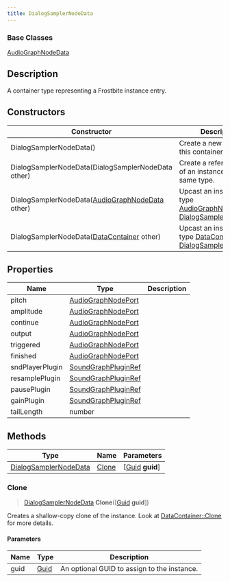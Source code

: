 ```yaml
---
title: DialogSamplerNodeData
---
```

### Base Classes

[AudioGraphNodeData](/vext/ref/fb/audiographnodedata/)

## Description

A container type representing a Frostbite instance entry.

## Constructors

| Constructor                                                                      | Description                                                                                                                       |
| -------------------------------------------------------------------------------- | --------------------------------------------------------------------------------------------------------------------------------- |
| DialogSamplerNodeData()                                                          | Create a new instance of this container type.                                                                                     |
| DialogSamplerNodeData(DialogSamplerNodeData other)                               | Create a reference copy of an instance of the same type.                                                                          |
| DialogSamplerNodeData([AudioGraphNodeData](/vext/ref/fb/audiographnodedata/) other)            | Upcast an instance of type [AudioGraphNodeData](/vext/ref/fb/audiographnodedata/) to [DialogSamplerNodeData](/vext/ref/fb/dialogsamplernodedata/).            |
| DialogSamplerNodeData([DataContainer](/vext/ref/shared/class/datacontainer) other) | Upcast an instance of type [DataContainer](/vext/ref/shared/class/datacontainer) to [DialogSamplerNodeData](/vext/ref/fb/dialogsamplernodedata/). |

## Properties

| Name            | Type                                       | Description |
| --------------- | ------------------------------------------ | ----------- |
| pitch           | [AudioGraphNodePort](/vext/ref/fb/audiographnodeport/)   |             |
| amplitude       | [AudioGraphNodePort](/vext/ref/fb/audiographnodeport/)   |             |
| continue        | [AudioGraphNodePort](/vext/ref/fb/audiographnodeport/)   |             |
| output          | [AudioGraphNodePort](/vext/ref/fb/audiographnodeport/)   |             |
| triggered       | [AudioGraphNodePort](/vext/ref/fb/audiographnodeport/)   |             |
| finished        | [AudioGraphNodePort](/vext/ref/fb/audiographnodeport/)   |             |
| sndPlayerPlugin | [SoundGraphPluginRef](/vext/ref/fb/soundgraphpluginref/) |             |
| resamplePlugin  | [SoundGraphPluginRef](/vext/ref/fb/soundgraphpluginref/) |             |
| pausePlugin     | [SoundGraphPluginRef](/vext/ref/fb/soundgraphpluginref/) |             |
| gainPlugin      | [SoundGraphPluginRef](/vext/ref/fb/soundgraphpluginref/) |             |
| tailLength      | number                                     |             |

## Methods

| Type                                           | Name            | Parameters                                     |
| ---------------------------------------------- | --------------- | ---------------------------------------------- |
| [DialogSamplerNodeData](/vext/ref/fb/dialogsamplernodedata/) | [Clone](#clone) | \[[Guid](/vext/ref/shared/class/guid) **guid**\] |

### Clone

> [DialogSamplerNodeData](/vext/ref/fb/dialogsamplernodedata/) **Clone**(\[[Guid](/vext/ref/shared/class/guid) **guid**\])

Creates a shallow-copy clone of the instance. Look at [DataContainer::Clone](/vext/ref/shared/class/datacontainer#clone) for more details.

#### Parameters

| Name | Type         | Description                                 |
| ---- | ------------ | ------------------------------------------- |
| guid | [Guid](/vext/ref/shared/class/guid/) | An optional GUID to assign to the instance. |
